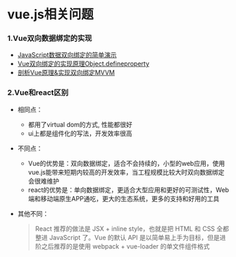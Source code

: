 # vue.js相关问题

### 1.Vue双向数据绑定的实现
* [JavaScript数据双向绑定的简单演示](http://div.io/topic/1645)
* [Vue双向绑定的实现原理Object.defineproperty](https://www.w3cplus.com/vue/vue-two-way-binding-object-defineproperty.html)
* [剖析Vue原理&实现双向绑定MVVM](https://segmentfault.com/a/1190000006599500) 

### 2.Vue和react区别
* 相同点：
    * 都用了virtual dom的方式, 性能都很好
    * ui上都是组件化的写法，开发效率很高
* 不同点：
    * Vue的优势是：双向数据绑定，适合不会持续的，小型的web应用，使用vue.js能带来短期内较高的开发效率，当工程规模比较大时双向数据绑定会很难维护
    * react的优势是：单向数据绑定，更适合大型应用和更好的可测试性，Web端和移动端原生APP通吃，更大的生态系统，更多的支持和好用的工具
* 其他不同：
    
    > React 推荐的做法是 JSX + inline style，也就是把 HTML 和 CSS 全都整进 JavaScript 了。Vue 的默认 API 是以简单易上手为目标，但是进阶之后推荐的是使用 webpack + vue-loader 的单文件组件格式










